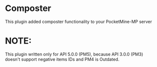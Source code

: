 # Composter
This plugin added composter functionality to your PocketMine-MP server

# NOTE: 
This plugin written only for API 5.0.0 (PM5), because API 3.0.0 (PM3) doesn't support negative items IDs and PM4 is Outdated.
